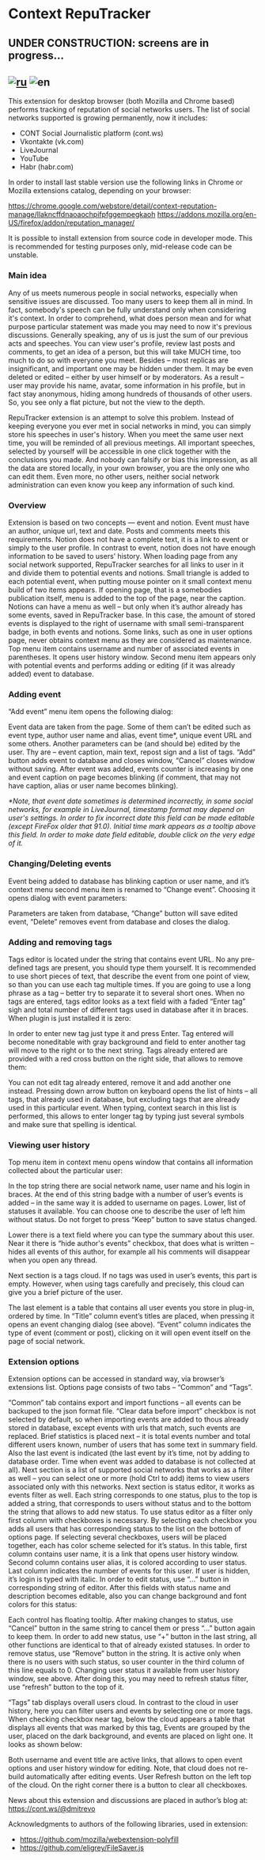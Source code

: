 # Context RepuTracker

## UNDER CONSTRUCTION: screens are in progress...

## [![ru](https://img.shields.io/badge/lang-ru-red.svg)](README.md) ![en](https://img.shields.io/badge/lang-en-blue.svg)

This extension for desktop browser (both Mozilla and Chrome based) performs tracking of reputation of social networks users. The list of social networks supported is growing permanently, now it includes:
- CONT Social Journalistic platform (cont.ws)
- Vkontakte (vk.com)
- LiveJournal
- YouTube
- Habr (habr.com)

In order to install last stable version use the following links in Chrome or Mozilla extensions catalog, depending on your browser:

https://chrome.google.com/webstore/detail/context-reputation-manage/llakncffdnaoaochpifpfggempegkaoh
https://addons.mozilla.org/en-US/firefox/addon/reputation_manager/

It is possible to install extension from source code in developer mode. This is recommended for testing purposes only, mid-release code can be unstable. 

### Main idea

Any of us meets numerous people in social networks, especially when sensitive issues are discussed. Too many users to keep them all in mind. In fact, somebody's speech can be fully understand only when considering it's context. In order to comprehend, what does person mean and for what purpose particular statement was made you may need to now it's previous discussions. Generally speaking, any of us is just the sum of our previous acts and speeches. You can view user's profile, review last posts and comments, to get an idea of a person, but this will take MUCH time, too much to do so with everyone you meet. Besides – most replicas are insignificant, and important one may be hidden under them. It may be even deleted or edited – either by user himself or by moderators. As a result – user may provide his name, avatar, some information in his profile, but in fact stay anonymous, hiding among hundreds of thousands of other users. So, you see only a flat picture, but not the view to the depth.

RepuTracker extension is an attempt to solve this problem. Instead of keeping everyone you ever met in social networks in mind, you can simply store his speeches in user's history. When you meet the same user next time, you will be reminded of all previous meetings. All important speeches, selected by yourself will be accessible in one click together with the conclusions you made. And nobody can falsify or bias this impression, as all the data are stored locally, in your own browser, you are the only one who can edit them. Even more, no other users, neither social network administration can even know you keep any information of such kind.

### Overview

Extension is based on two concepts — event and notion. Event must have an author, unique url, text and date. Posts and comments meets this requirements. Notion does not have a complete text, it is a link to event or simply to the user profile. In contrast to event, notion does not have enough information to be saved to users’ history. When loading page from any social network supported, RepuTracker searches for all links to user in it and divide them to potential events and notions. Small triangle is added to each potential event, when putting mouse pointer on it small context menu build of two items appears. If opening page, that is a somebodies publication itself, menu is added to the top of the page, near the caption. Notions can have a menu as well – but only when it’s author already has some events, saved in RepuTracker base. In this case, the amount of stored events is displayed to the right of username with small semi-transparent badge, in both events and notions.  Some links, such as one in user options page, never obtains context menu as they are considered as maintenance. 
Top menu item contains username and number of associated events in parentheses. It opens user history window. Second menu item appears only with potential events and performs adding or editing (if it was already added) event to database.

### Adding event

“Add event” menu item opens the following dialog:

Event data are taken from the page. Some of them can’t be edited such as event type, author user name and alias, event time*, unique event URL and some others. Another parameters can be (and should be) edited by the user. Thy are – event caption, main text, repost sign and a list of tags.  “Add” button adds event to database and closes window, “Cancel” closes window without saving. After event was added, events counter is increasing by one and event caption on page becomes blinking (if comment, that may not have caption, alias or user name becomes blinking).

_*Note, that event date sometimes is determined incorrectly, in some social networks, for example in LiveJournal, timestamp format may depend on user's settings. In order to fix incorrect date this field can be made editable (except FireFox older that 91.0). Initial time mark appears as a tooltip above this field. In order to make date field editable, double click on the very edge of it._

### Changing/Deleting events

Event being added to database has blinking caption or user name, and it’s context menu second menu item is renamed to “Change event”. Choosing it opens dialog with event parameters:

Parameters are taken from database, “Change” button will save edited event, “Delete” removes event from database and closes the dialog.


### Adding and removing tags

Tags editor is located under the string that contains event URL. No any pre-defined tags are present, you should type them yourself. It is recommended to use short pieces of text, that describe the event from one point of view, so than you can use each tag multiple times. If you are going to use a long phrase as a tag – better try to separate it to several short ones. 
When no tags are entered, tags editor looks as a text field with a faded “Enter tag” sigh and total number of different tags used in database after it in braces. When plugin is just installed it is zero:

In order to enter new tag just type it and press Enter. Tag entered will become noneditable with gray background and field to enter another tag will move to the right or to the next string. Tags already entered are provided with a red cross button on the right side, that allows to remove them:

You can not edit tag already entered, remove it and add another one instead. Pressing down arrow button on keyboard opens the list of hints – all tags, that already used in database, but excluding tags that are already used in this particular event. When typing, context search in this list is performed, this allows to enter longer tag by typing just several symbols and make sure that spelling is identical. 

### Viewing user history

Top menu item in context menu opens window that contains all information collected about the particular user:

In the top string there are social network name, user name and his login in braces. At the end of this string badge with a number of user’s events is added – in the same way it is added to username on pages.
Lower, list of statuses it available. You can choose one to describe the user of left him without status. Do not forget to press “Keep” button to save status changed.

Lower there is a text field where you can type the summary about this user. Near it there is “hide author's events” checkbox, that does what is written – hides all events of this author, for example all his comments will disappear when you open any thread. 

Next section is a tags cloud. If no tags was used in user’s events, this part is empty. However, when using tags carefully and precisely, this cloud can give you a brief picture of the user.

The last element is a table that contains all user events you store in plug-in, ordered by time. In “Title” column event’s titles are placed, when pressing it opens an event changing dialog (see above). “Event” column indicates the type of event (comment or post), clicking on it will open event itself on the page of social network.

### Extension options

Extension options can be accessed in standard way, via browser’s extensions list. Options page consists of two tabs – “Common” and “Tags”. 

“Common” tab contains export and import functions – all events can be backuped to the json format file. “Clear data before import” checkbox is not selected by default, so when importing events are added to thous already stored in database, except events with urls that match, such events are replaced.
Brief statistics is placed next – it is total events number and total different users known, number of users that has some text in summary field. Also the last event is indicated (the last event by it’s time, not by adding to database order. Time when event was added to database is not collected at all). 
Next section is a list of supported social networks that works as a filter as well – you can select one or more (hold Ctrl to add) items to view users associated only with this networks.
Next section is status editor, it works as events filter as well. Each string corresponds to one status, plus to the top is added a string, that corresponds to users without status and to the bottom the string that allows to add new status.
To use status editor as a filter only first column with checkboxes is necessary. By selecting each checkbox you adds all users that has corresponding status to the list on the bottom of options page. If selecting several checkboxes, users will be placed together, each has color scheme selected for it’s status. In this table, first column contains user name, it is a link that opens user history window. Second column contains user alias, it is colored according to user status. Last column indicates the number of events for this user. If user is hidden, it’s login is typed with italic.
In order to edit status, use “…” button in corresponding string of editor. After this fields with status name and description becomes editable, also you can change background and font colors for this status:

Each control has floating tooltip. After making changes to status, use “Cancel” button in the same string to cancel them or press “…” button again to keep them. In order to add new status, use “+” button in the last string, all other functions are identical to that of already existed statuses. In order to remove status, use “Remove” button in the string. It is active only when there is no users with such status, so user counter in the third column of this line equals to 0. Changing user status it available from user history window, see above. After doing this, you may need to refresh status filter, use “refresh” button to the top of it.

“Tags” tab displays overall users cloud. In contrast to the cloud in user history, here you can filter users and events by selecting one or more tags. When checking checkbox near tag, below the cloud appears a table that displays all events that was marked by this tag, Events are grouped by the user, placed on the dark background, and events are placed on light one.  It looks as shown below:

Both username and event title are active links, that allows to open event options and user history window for editing. Note, that cloud does not re-build automatically after editing events.  User Refresh button on the left top of the cloud. On the right corner there is a button to clear all checkboxes.


News about this extension and discussions are placed in author’s blog at: https://cont.ws/@dmitrevo

Acknowledgments to authors of the following libraries, used in extension:
* https://github.com/mozilla/webextension-polyfill 
* https://github.com/eligrey/FileSaver.js 

